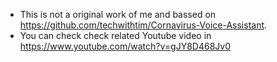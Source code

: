* This is not a original work of me and bassed on https://github.com/techwithtim/Cornavirus-Voice-Assistant.
* You can check check related Youtube video in https://www.youtube.com/watch?v=gJY8D468Jv0
